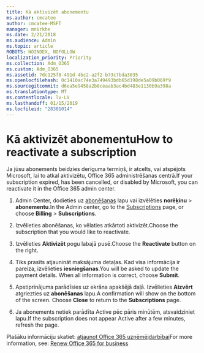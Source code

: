 ```yaml
---
title: Kā aktivizēt abonementu
ms.author: cmcatee
author: cmcatee-MSFT
manager: mnirkhe
ms.date: 2/21/2018
ms.audience: Admin
ms.topic: article
ROBOTS: NOINDEX, NOFOLLOW
localization_priority: Priority
ms.collection: Adm_O365
ms.custom: Adm_O365
ms.assetid: 7dc125f8-491d-4bc2-a2f2-b73c7bda3035
ms.openlocfilehash: 0c1410ac74e3a749493bdb65d198de5a09b069f9
ms.sourcegitcommit: d6ea5e9458a2b8ceaab3ac4bd483e1130b9a398a
ms.translationtype: MT
ms.contentlocale: lv-LV
ms.lasthandoff: 01/15/2019
ms.locfileid: "28301014"
---
```

# <a name="how-to-reactivate-a-subscription"></a><span data-ttu-id="d1400-102">Kā aktivizēt abonementu</span><span class="sxs-lookup"><span data-stu-id="d1400-102">How to reactivate a subscription</span></span>

<span data-ttu-id="d1400-103">Ja jūsu abonements beidzies derīguma termiņš, ir atcelts, vai atspējots Microsoft, lai to atkal aktivizētu, Office 365 administrēšanas centrā.</span><span class="sxs-lookup"><span data-stu-id="d1400-103">If your subscription expired, has been cancelled, or disabled by Microsoft, you can reactivate it in the Office 365 admin center.</span></span>
  
1. <span data-ttu-id="d1400-104">Admin Center, dodieties uz [abonēšanas](https://go.microsoft.com/fwlink/p/?linkid=842054) lapu vai izvēlēties **norēķinu** \> **abonementu**.</span><span class="sxs-lookup"><span data-stu-id="d1400-104">In the Admin center, go to the [Subscriptions](https://go.microsoft.com/fwlink/p/?linkid=842054) page, or choose **Billing** \> **Subscriptions**.</span></span>
    
2. <span data-ttu-id="d1400-105">Izvēlieties abonēšanas, ko vēlaties atkārtoti aktivizēt.</span><span class="sxs-lookup"><span data-stu-id="d1400-105">Choose the subscription that you would like to reactivate.</span></span>
    
3. <span data-ttu-id="d1400-106">Izvēlieties **Aktivizēt** pogu labajā pusē.</span><span class="sxs-lookup"><span data-stu-id="d1400-106">Choose the **Reactivate** button on the right.</span></span> 
    
4. <span data-ttu-id="d1400-p101">Tiks prasīts atjaunināt maksājuma detaļas. Kad visa informācija ir pareiza, izvēlieties **iesniegšanas**.</span><span class="sxs-lookup"><span data-stu-id="d1400-p101">You will be asked to update the payment details. When all information is correct, choose **Submit**.</span></span>
    
5. <span data-ttu-id="d1400-p102">Apstiprinājuma parādīsies uz ekrāna apakšējā daļā. Izvēlieties **Aizvērt** atgriezties uz **abonēšanas** lapu.</span><span class="sxs-lookup"><span data-stu-id="d1400-p102">A confirmation will show on the bottom of the screen. Choose **Close** to return to the **Subscriptions** page.</span></span> 
    
6. <span data-ttu-id="d1400-111">Ja abonements netiek parādīta Active pēc pāris minūtēm, atsvaidziniet lapu.</span><span class="sxs-lookup"><span data-stu-id="d1400-111">If the subscription does not appear Active after a few minutes, refresh the page.</span></span>
    
<span data-ttu-id="d1400-112">Plašāku informāciju skatiet: [atjaunot Office 365 uzņēmējdarbībai](https://support.office.com/article/8d83b530-f4ca-47f6-a666-e5791cbacc7e)</span><span class="sxs-lookup"><span data-stu-id="d1400-112">For more information, see: [Renew Office 365 for business](https://support.office.com/article/8d83b530-f4ca-47f6-a666-e5791cbacc7e)</span></span>
  

